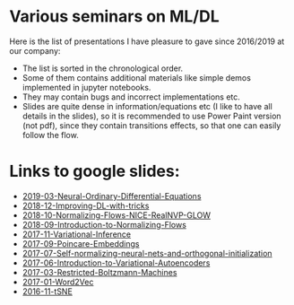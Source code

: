 # Various seminars on ML/DL

Here is the list of presentations I have pleasure to gave since 2016/2019 at our company:

* The list is sorted in the chronological order. 
* Some of them contains additional materials like simple demos implemented in jupyter notebooks. 
* They may contain bugs and incorrect implementations etc.
* Slides are quite dense in information/equations etc (I like to have all details in the slides), so it is recommended to use Power Paint version (not pdf), since they contain transitions effects, so that one can easily follow the flow.

# Links to google slides:

* [2019-03-Neural-Ordinary-Differential-Equations](https://docs.google.com/presentation/d/e/2PACX-1vQSh--YqRiXKjkydmoawYOk5e09eCCJvwzrmCLltMIdxDX7r20XEdZUmY6Y-wb1435EtdKYJMR5kKaT/pub?start=false&loop=false&delayms=3000)
* [2018-12-Improving-DL-with-tricks](https://docs.google.com/presentation/d/e/2PACX-1vQdB8CKuNpi0I3tDcAKungmdUGqsUtliuaibtIqFhCmuCxWBv42ofDm88hBtBMk2I7Qds5fAfEBGU7w/pub?start=false&loop=false&delayms=3000)
* [2018-10-Normalizing-Flows-NICE-RealNVP-GLOW](https://docs.google.com/presentation/d/e/2PACX-1vRxsxUM56ov0mXJTe2YIJLd2at3OhyuctZs41xPm9nkySfvE80rCPkHmCrhbASNcEvkLnpzMf-udcdu/pub?start=false&loop=false&delayms=3000)
* [2018-09-Introduction-to-Normalizing-Flows](https://docs.google.com/presentation/d/e/2PACX-1vRZK3mUTHOpm8d9PMBMnqsjLX_QQSK9_DqBd95gMmrh8ZzJguyXi8RnIZrVej0gJQKOS_njJQRVy3rc/pub?start=false&loop=false&delayms=3000)
* [2017-11-Variational-Inference](https://docs.google.com/presentation/d/e/2PACX-1vRm8nb7zMLvijREitRRCF2t1qMx6ScRQv8AXKirMo9SKgTDkcf-AjrietWoz8rJvDGip-gPUeD-RkAq/pub?start=false&loop=false&delayms=3000)
* [2017-09-Poincare-Embeddings](https://docs.google.com/presentation/d/e/2PACX-1vRcURFPL3ZrQVL02Lyc_2wsFkKgp3uwDEkxRfE34xcvtASYfBrqDTYyX5SZRWIFm6Cy1WrQDwXd-nIY/pub?start=false&loop=false&delayms=3000)
* [2017-07-Self-normalizing-neural-nets-and-orthogonal-initialization](https://docs.google.com/presentation/d/e/2PACX-1vQHwQKyUfTo-C38wbaEkg0ovQpxLWeAwk0__otuX_131muu1aKYyjtlyJRlv0zGp0HH1fMNPEM-3eED/pub?start=false&loop=false&delayms=3000)
* [2017-06-Introduction-to-Variational-Autoencoders](https://docs.google.com/presentation/d/e/2PACX-1vSl3-XBTiCIEIkF_opXFFduSaEcAqwFrNiYBqXivOHbuiH7zGaFXehyDT8jODQmmvMf-ji1Lt6MicWa/pub?start=false&loop=false&delayms=3000)
* [2017-03-Restricted-Boltzmann-Machines](https://docs.google.com/presentation/d/e/2PACX-1vQOOVcEn2C2-QvNyckurnmfg1KlVUbD_bsu4vnd4jsSPdZEwHELzcH48R95V-ioKUv244EaK-AtE-xH/pub?start=false&loop=false&delayms=3000)
* [2017-01-Word2Vec](https://docs.google.com/presentation/d/e/2PACX-1vRYupU1-GcFXZfoLajbNbk8mp_f0Nq6G9hQE_qYXTxbAw6XQAoiZlhHUy2K3ihocD5OetVDpUVsf29F/pub?start=false&loop=false&delayms=3000)
* [2016-11-tSNE](https://docs.google.com/presentation/d/e/2PACX-1vRnN1jUE4A7GyXuyRPyXeYc9y31ERTFwHfObp6Q8RG3AmVJftkHxLmmp9NzB2lYlb5J6xwFaJgE25OI/pub?start=false&loop=false&delayms=3000)

